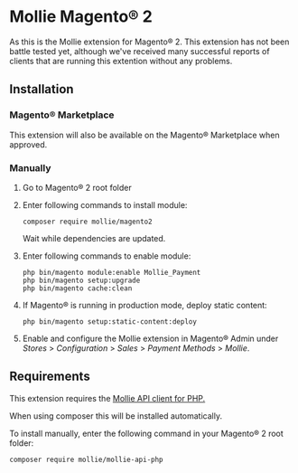 # Mollie Magento® 2

As this is the Mollie extension for Magento® 2. This extension has not been battle tested yet, although we've received many successful reports of clients that are running this extention without any problems.

## Installation

### Magento® Marketplace

This extension will also be available on the Magento® Marketplace when approved.

### Manually

1. Go to Magento® 2 root folder

2. Enter following commands to install module:

   ```
   composer require mollie/magento2
   ```

   Wait while dependencies are updated.

3. Enter following commands to enable module:

   ```
   php bin/magento module:enable Mollie_Payment
   php bin/magento setup:upgrade
   php bin/magento cache:clean
   ```

4. If Magento® is running in production mode, deploy static content: 

   ```
   php bin/magento setup:static-content:deploy
   ```

5. Enable and configure the Mollie extension in Magento® Admin under *Stores* >
   *Configuration* > *Sales* > *Payment Methods* > *Mollie*.

## Requirements

This extension requires the [Mollie API client for PHP.](https://github.com/mollie/mollie-api-php)

When using composer this will be installed automatically.

To install manually, enter the following command in your Magento® 2 root folder:
```
composer require mollie/mollie-api-php
```
